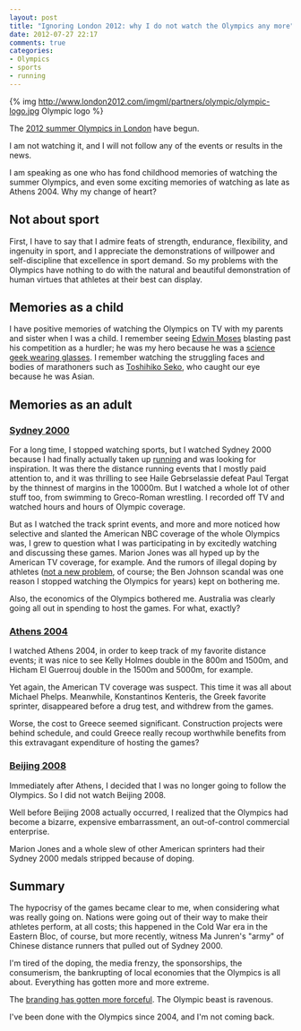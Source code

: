 ```yaml
---
layout: post
title: "Ignoring London 2012: why I do not watch the Olympics any more"
date: 2012-07-27 22:17
comments: true
categories: 
- Olympics
- sports
- running
---
```

{% img http://www.london2012.com/imgml/partners/olympic/olympic-logo.jpg Olympic logo %}

The [2012 summer Olympics in London](http://www.london2012.com/) have begun.

I am not watching it, and I will not follow any of the events or results in the news.

I am speaking as one who has fond childhood memories of watching the summer Olympics, and even some exciting memories of watching as late as Athens 2004. Why my change of heart?

<!--more-->

## Not about sport

First, I have to say that I admire feats of strength, endurance, flexibility, and ingenuity in sport, and I appreciate the demonstrations of willpower and self-discipline that excellence in sport demand. So my problems with the Olympics have nothing to do with the natural and beautiful demonstration of human virtues that athletes at their best can display.

## Memories as a child

I have positive memories of watching the Olympics on TV with my parents and sister when I was a child. I remember seeing [Edwin Moses](http://www.edwinmoses.com/) blasting past his competition as a hurdler; he was my hero because he was a [science geek wearing glasses](http://espn.go.com/sportscentury/features/00016350.html). I remember watching the struggling faces and bodies of marathoners such as [Toshihiko Seko](http://en.wikipedia.org/wiki/Toshihiko_Seko), who caught our eye because he was Asian.

## Memories as an adult

### [Sydney 2000](http://en.wikipedia.org/wiki/2000_Summer_Olympics)

For a long time, I stopped watching sports, but I watched Sydney 2000 because I had finally actually taken up [running](/blog/categories/running/) and was looking for inspiration. It was there the distance running events that I mostly paid attention to, and it was thrilling to see Haile Gebrselassie defeat Paul Tergat by the thinnest of margins in the 10000m. But I watched a whole lot of other stuff too, from swimming to Greco-Roman wrestling. I recorded off TV and watched hours and hours of Olympic coverage.

But as I watched the track sprint events, and more and more noticed how selective and slanted the American NBC coverage of the whole Olympics was, I grew to question what I was participating in by excitedly watching and discussing these games. Marion Jones was all hyped up by the American TV coverage, for example. And the rumors of illegal doping by athletes ([not a new problem](http://en.wikipedia.org/wiki/Use_of_performance-enhancing_drugs_in_the_Olympic_Games), of course; the Ben Johnson scandal was one reason I stopped watching the Olympics for years) kept on bothering me. 

Also, the economics of the Olympics bothered me. Australia was clearly going all out in spending to host the games. For what, exactly?

### [Athens 2004](http://en.wikipedia.org/wiki/2004_Summer_Olympics)

I watched Athens 2004, in order to keep track of my favorite distance events; it was nice to see Kelly Holmes double in the 800m and 1500m, and Hicham El Guerrouj double in the 1500m and 5000m, for example.

Yet again, the American TV coverage was suspect. This time it was all about Michael Phelps. Meanwhile, Konstantinos Kenteris, the Greek favorite sprinter, disappeared before a drug test, and withdrew from the games.

Worse, the cost to Greece seemed significant. Construction projects were behind schedule, and could Greece really recoup worthwhile benefits from this extravagant expenditure of hosting the games?

### [Beijing 2008](http://en.wikipedia.org/wiki/2008_Summer_Olympics)

Immediately after Athens, I decided that I was no longer going to follow the Olympics. So I did not watch Beijing 2008.

Well before Beijing 2008 actually occurred, I realized that the Olympics had become a bizarre, expensive embarrassment, an out-of-control commercial enterprise.

Marion Jones and a whole slew of other American sprinters had their Sydney 2000 medals stripped because of doping.

## Summary

The hypocrisy of the games became clear to me, when considering what was really going on. Nations were going out of their way to make their athletes perform, at all costs; this happened in the Cold War era in the Eastern Bloc, of course, but more recently, witness Ma Junren's "army" of Chinese distance runners that pulled out of Sydney 2000.

I'm tired of the doping, the media frenzy, the sponsorships, the consumerism, the bankrupting of local economies that the Olympics is all about. Everything has gotten more and more extreme.

The [branding has gotten more forceful](http://www.salon.com/2012/07/27/the_force_of_olympic_branding_salpart/). The Olympic beast is ravenous.

I've been done with the Olympics since 2004, and I'm not coming back.
